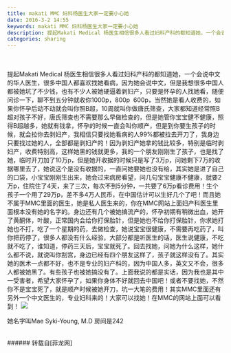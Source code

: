 ```yaml
---
title: makati MMC 妇科杨医生大家一定要小心她
date: 2016-3-2 14:55
keywords: makati MMC 妇科杨医生大家一定要小心她
description: 提起Makati Medical 杨医生相信很多人看过妇科产科的都知道她，一个会说中文的华人医生，很多中国人都喜欢找她看病，因为她会说中文，但是我想很多中国人都被她坑了不少钱，也有不少人被她硬逼着剥妇产，只要是怀孕的人找她看，随便问诊一下，聊不到五分钟就收你1000p，800p  600p，当然她是看人收费的，如果你怀孕后动不动就会叫你照B超，10周就叫你做唐氏筛查，大家都知道经常照B超对孩子不好，唐氏筛查也不需要那么早做检查的，但是她管你宝宝健不健康，照得B超越多，她就有钱拿，怀孕的时候一直会叫你顺产，但是到你要生孩子的时候，就会拉你去剥妇产，我相信只要找她看病的人99%都被拉去开刀了，我身边只要找过她的人，全部都是剥妇产的！因为剥妇产她拿的钱比较多，特别是临时剥妇产，收费特别高，这样她黑的钱就更多，我的一个朋友刚刚生了孩子，也是找了她，临时开刀加了10万p，但是她开收据的时候只是写了3万p，问她剩下7万的收据哪里去了，她说这个是没有收据的，一直问她要她也没有给，其实她是进了自己的口袋，小宝宝刚刚生出来，她会过来病房看望，问几句宝宝健康不健康，就要2万p，住院住了4天，来了三次，每次不到5分钟，一共要了6万p看诊费用！生个孩子一个用了29万p，差不多4万人民币，在中国估计可以生好几个了吧！而且她不属于MMC里面的医生，她是私人医生来的，你在MMC网站上面妇产科医生里面根本没有她的名字的。身边还有几个被她搞流产的，怀孕初期有稍微出血，她开了黄酮体，叶酸，正常国内会给你打保胎针，但是她也不给你打保胎针，你求她打她也不打，吃了一个星期的药，去做检查，她说宝宝很健康，不需要再吃药了，叫你把药停了，很多人都没有什么经验，大部分都是听医生的话，医生说健康，不吃就不吃了，谁知道，停药三天后，宝宝就死了。回去找她，问她为什么这样，她什么都不说，就说叫你刮宫，身边已经有四个朋友这样了，孩子就这样没有了。其实她的医术一点都不好，也不是专业的妇产科的，因为中国人多，英文又不会，很多人都被她黑了。有些孩子也被她搞没有了。上面我说的都是实话，因为我也是其中一受害者，希望大家怀孕了，如果你身体不好就回去中国吧！或者不要找她，不然你不是宝宝死了，就是顺产时候被她开刀，坑一大笔的费用！其实MMC里面还有另外一个中文医生的，专业妇科来的！大家可以找她！在MMC的网站上面可以看到！她名字叫Mae Syki-Young, M.D 房间是242
categories: sharing
---
```

<td class="t_f" id="postmessage_292188">

<br/>
<br/>
提起Makati Medical 杨医生相信很多人看过妇科产科的都知道她，一个会说中文的华人医生，很多中国人都喜欢找她看病，因为她会说中文，但是我想很多中国人都被她坑了不少钱，也有不少人被她硬逼着剥妇产，只要是怀孕的人找她看，随便问诊一下，聊不到五分钟就收你1000p，800p  600p，当然她是看人收费的，如果你怀孕后动不动就会叫你照B超，10周就叫你做唐氏筛查，大家都知道经常照B超对孩子不好，唐氏筛查也不需要那么早做检查的，但是她管你宝宝健不健康，照得B超越多，她就有钱拿，怀孕的时候一直会叫你顺产，但是到你要生孩子的时候，就会拉你去剥妇产，我相信只要找她看病的人99%都被拉去开刀了，我身边只要找过她的人，全部都是剥妇产的！因为剥妇产她拿的钱比较多，特别是临时剥妇产，收费特别高，这样她黑的钱就更多，我的一个朋友刚刚生了孩子，也是找了她，临时开刀加了10万p，但是她开收据的时候只是写了3万p，问她剩下7万的收据哪里去了，她说这个是没有收据的，一直问她要她也没有给，其实她是进了自己的口袋，小宝宝刚刚生出来，她会过来病房看望，问几句宝宝健康不健康，就要2万p，住院住了4天，来了三次，每次不到5分钟，一共要了6万p看诊费用！生个孩子一个用了29万p，差不多4万人民币，在中国估计可以生好几个了吧！而且她不属于MMC里面的医生，她是私人医生来的，你在MMC网站上面妇产科医生里面根本没有她的名字的。身边还有几个被她搞流产的，怀孕初期有稍微出血，她开了黄酮体，叶酸，正常国内会给你打保胎针，但是她也不给你打保胎针，你求她打她也不打，吃了一个星期的药，去做检查，她说宝宝很健康，不需要再吃药了，叫你把药停了，很多人都没有什么经验，大部分都是听医生的话，医生说健康，不吃就不吃了，谁知道，停药三天后，宝宝就死了。回去找她，问她为什么这样，她什么都不说，就说叫你刮宫，身边已经有四个朋友这样了，孩子就这样没有了。其实她的医术一点都不好，也不是专业的妇产科的，因为中国人多，英文又不会，很多人都被她黑了。有些孩子也被她搞没有了。上面我说的都是实话，因为我也是其中一受害者，希望大家怀孕了，如果你身体不好就回去中国吧！或者不要找她，不然你不是宝宝死了，就是顺产时候被她开刀，坑一大笔的费用！其实MMC里面还有另外一个中文医生的，专业妇科来的！大家可以找她！在MMC的网站上面可以看到！

<img aid="164832" data-cf-modified-f5ae602d3074b06d3bdcb977-="" file="data/attachment/forum/201603/02/163710euik14znuiktts28.jpg.thumb.jpg" id="aimg_164832" inpost="1" onclick="" onmouseover="" src="http://www.flw.ph/data/attachment/forum/201603/02/163710euik14znuiktts28.jpg" style="cursor:pointer" zoomfile="data/attachment/forum/201603/02/163710euik14znuiktts28.jpg"/>


她名字叫Mae Syki-Young, M.D 房间是242<br/>
<br/>
</td>
###### 转载自[菲龙网]
